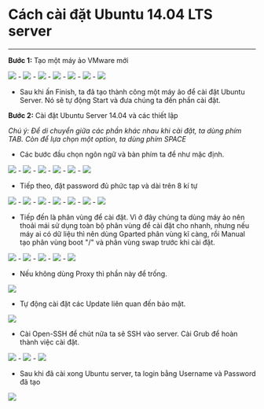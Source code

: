 # Cách cài đặt Ubuntu 14.04 LTS server
----
**Bước 1:**  Tạo một máy ảo VMware mới 

<img src="./Picture/1.png"/>
-
<img src="./Picture/2.png"/>
-
<img src="./Picture/3.png"/>
-
<img src="./Picture/4.png"/>
-
<img src="./Picture/5.png"/>
-
<img src="./Picture/6.png"/>
-
<img src="./Picture/7.png"/>


- Sau khi ấn Finish, ta đã tạo thành công một máy ảo để cài đặt Ubuntu Server. Nó sẽ tự động Start và đưa chúng ta đến phần cài đặt.

**Bước 2:**  Cài đặt Ubuntu Server 14.04 và các thiết lập

*Chú ý: Để di chuyển giữa các phần khác nhau khi cài đặt, ta dùng phím TAB. Còn để lựa chọn một option, ta dùng phím SPACE*

- Các bước đầu chọn ngôn ngữ và bàn phím ta để như mặc định.

<img src="./Picture/8.png"/>
-
<img src="./Picture/9.png"/>
-
<img src="./Picture/10.png"/>
-
<img src="./Picture/11.png"/>
-
<img src="./Picture/12.png"/>
-
<img src="./Picture/13.png"/>

- Tiếp theo, đặt password đủ phức tạp và dài trên 8 kí tự

<img src="./Picture/14.png"/>
-
<img src="./Picture/15.png"/>
-
<img src="./Picture/16.png"/>
-
<img src="./Picture/17.png"/>
-
<img src="./Picture/18.png"/>
-
<img src="./Picture/19.png"/>
-
<img src="./Picture/20.png"/>

- Tiếp đến là phân vùng để cài đặt. Vì ở đây chúng ta dùng máy ảo nên thoải mái sử dụng toàn bộ phân vùng để cài đặt cho nhanh, nhưng nếu máy ai có dữ liệu thì nên dùng Gparted phân vùng kĩ càng, rồi Manual tạo phân vùng boot "/" và phân vùng swap trước khi cài đặt.

<img src="./Picture/21.png"/>
-
<img src="./Picture/22.png"/>
-
<img src="./Picture/23.png"/>
-
<img src="./Picture/25.png"/>
-
<img src="./Picture/26.png"/>

- Nếu không dùng Proxy thì phần này để trống.

<img src="./Picture/27.png"/>

- Tự động cài đặt các Update liên quan đến bảo mật.

<img src="./Picture/28.png"/>

- Cài Open-SSH để chút nữa ta sẽ SSH vào server. Cài Grub để hoàn thành việc cài đặt.

<img src="./Picture/29.png"/>
-
<img src="./Picture/30.png"/>
-
<img src="./Picture/31.png"/>

- Sau khi đã cài xong Ubuntu server, ta login bằng Username và Password đã tạo

<img src="./Picture/32.png"/>